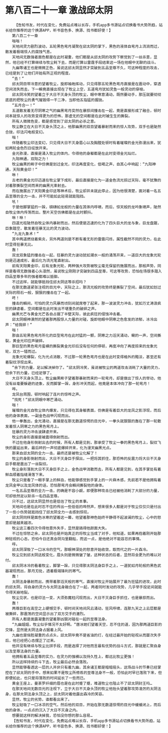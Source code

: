 # 第八百二十一章 激战邱太阴
        【告知书友，时代在变化，免费站点难以长存，手机app多书源站点切换看书大势所趋，站长给你推荐的这个换源APP，听书音色多、换源、找书都好使！】
       第八百二十一章
       嗡嗡！
       天地间灵力剧烈波动，五轮黑色弯月凝聚在邱太阴的掌下，黑色的液体自弯月上流淌而过，散发着极端惊人的腐蚀气息。
       天地间无数强者面色都是在此时凝重，他们都是从邱太阴的攻势下察觉到了一丝杀意，显然，他已经不打算继续与牧尘耗下去，而是打算以雷霆手段结束这一场在他眼中无聊的战斗。
       九幽等诸王也是微微正色，虽说这邱太阴显然才突破到五品至尊不久，可这种程度的攻击，已经是到了让他们开始有所正视的程度。
       “去！“
       邱太阴目带冷意的望着牧尘，旋即袖袍挥动，只见得那五轮黑色弯月直接是在震动中，穿透空间消失而去，下一瞬竟直接出现在了牧尘上空，五道弯月犹如灵鱼一般灵动的穿梭。
       邱太阴冷笑的望着立于大日不灭身头顶的牧尘，眼中寒意涌动，既然要动手，那压就要彻彻底底的把牧尘的勇气摧毁得一干二净，当即他五指猛的握拢。
       “五月合一！“
       五道散发着无尽阴寒之气的幽黑弯月突然在暴掠间撞击在一起，竟是直接形成了融合，顿时间本就惊人的攻势变得更为的恐怖，那虚无的空间都是在此时被生生的撕裂。
       所有人微微色变，都是感觉到了邱太阴的必杀之意。
       牧尘静立在大日不灭身头顶之上，他那幽黑的双目望着暴射而来的惊人攻势，双手也是陡然合拢，印法闪电般变幻。
       嗡！
       伴随着牧尘印法变幻，只见得大日不灭身眉心以及胸膛处顿时有着璀璨的金光弥漫出来，犹如两轮金色烈日绽放开来。
       金光弥漫，直接是涌入牧尘的体内，令得他的身躯都是在此时变得金光灿烂。
       九阳神通，双阳之力！
       牧尘幽黑的眸子中仿佛是划过金光，印法再度变化，低喝之声，自其心中响起：“九阳神通，天阳黄金印！“
       咻！
       古老的黄金光印迅速在牧尘掌下成形，最后直接是化为一道金色流光掠过天际，毫不犹豫的对着那撕裂空间而来的幽黑光束射去。
       而在施展出了天阳黄金印这等神术后，牧尘却并未就此停止，因为他很清楚，面对着一名五品至尊的全力一击，并不可能如此轻易就能阻挡。
       吼！
       于是他脚掌猛的一跺，磅礴如龙般的力量在其体内呼啸，而后，惊天般的龙吟象啸声，陡然自牧尘体内传荡而出，整片天空仿佛都是在此时颤抖。
       咻！咻！
       四道光柱陡然自牧尘体内暴射而出，然后便是迅速的化为了四头巨大的龙与象，巨龙盘踞，巨象踏空，散发着狂暴无比的灵力波动。
       “九龙九象术！“
       其中两道燃烧着紫炎，另外两道则是不断有着无形的雷霆闪烁，属性截然不同的灵力，在此时显得狂暴无比。
       轰！
       双龙双象猛的撞击在一起，狂暴的灵力波动犹如潮水一般的涌荡开来，一道巨大的龙象光轮则是迅速成形，最后化为流光笔直射出。
       前有天阳黄金印，后有龙象光轮，两种强大攻势被牧尘毫无保留的施展而出，那般声势，同样是看得无数强者心头凛然，虽说牧尘刚刚才突破到四品至尊，可这等攻势，恐怕在场很多踏入四品至尊多年的强者都难以抵御。
       不过这样，就能够抵挡住邱太阴这等杀招吗？
       在那无数道紧张注视的目光中，天际之上，那流光般的攻势终是撕裂了空间，最后犹如划过天际的陨石一般，狠狠的撞击在了一起。
       咚！
       撞击的瞬间，可怕的灵力风暴而顷刻间就席卷了起来，那一波波灵力冲击，犹如万丈涛浪疯狂的肆虐着，空间都是在此时发出不堪重负的破碎之声。
       幽黑光芒与黄金光芒各自占据了半壁天际，彼此疯狂的侵蚀冲击着。
       邱太阴眼神漠然的望着那两股惊人力量的对碰，旋即他眼中阴寒之色愈发的浓郁，冰冷出声：“给我碎！“
       嗡！
       那由五轮黑色弯月所化的巨型弯月在此时猛的一颤，阴寒之力滔天涌动，唰的一声，空间撕裂，黄金光印应声破碎。
       那巨型的黑色弯月蛮横的撕裂黄金光印后没有任何的停顿，再度冲向了再度掠来的龙象光轮，双方一错而过。
       龙象光轮爆裂，化为光点消散，不过那一轮黑色弯月也是在此时变得格外的黯淡，甚至还有着裂纹浮现出来。
       “余下的力量，足以解决掉你了。“邱太阴冷笑，虽说被牧尘的两道攻击消耗了大量的灵力，但余下的力量，已经足够了。
       大日不灭身头顶上，牧尘幽黑眸子望着那暴射而来的一轮弯月，却是做出了惊人的举动，他没有丝毫要躲避的迹象，反而脚掌一跺，身形冲天而起，他竟是本体冲向了那一轮弯月！
       哗。
       龙凤台周围，顿时响起了连片的惊哗之声。
       “找死！“邱太阴眼中寒芒涌动。
       嗡！
       璀璨的金光自牧尘体内爆发，只见得在其身躯表面，仿佛是有着巨大的龙凤之影浮现，而后他的身体表面，一副金色战甲闪现而出。
       他一拳轰出，金光涌动，直接是在那无数道惊愕的目光中，一拳头就狠狠的轰在了那一轮散发着惊人阴寒之力的黑色弯月上。
       狂暴的灵力冲击波肆虐开来。
       牧尘的身形直接是被震得倒射而出。
       不过在他身形倒射出去的时候，所有人都是见到，那承受了牧尘一拳的黑色弯月上，裂纹飞快的蔓延出来，最后砰的一声彻底爆碎开来，化为漫天幽黑光点。
       那来自邱太阴的全力一击，最终还是被牧尘化解了！
       牧尘的身影倒射而出，大日不灭身巨手探出，一把将其抓住，那恐怖的反震力将大日不灭身巨手都是震出了一丝裂纹。
       牧尘身形落到大日不灭身巨手之上，金色战甲消散而去，所有人都是见到，在其手掌处有着鲜血顺着指缝滑落下来。
       牧尘只是看了一眼手掌上的鲜血，他能够感觉到手掌上的一片麻木感，先前若不是他拥有着龙凤金甲以及龙凤体的话，恐怕那弯月会瞬间撕裂他的身体。
       一名五品至尊的全力一击，的确是不容小觑，即便那种攻击已经被他消耗了大部分的力量，可却依然足以斩杀一名四品至尊。
       只不过，这邱太阴显然也是低估了牧尘的本事。
       天地间也是在此时忍不住的传出一些低低的哗然声，想来很多人都是对于牧尘仅仅只是付出了一些小伤势就抵挡住了邱太阴全力一击感到惊叹。
       邱太阴同样是面色冰寒的望着这一幕，他望着那神色始终平静得不起波澜的牧尘，心中的怒意却是越来越浓。
       牧尘这三番四次令得他意外失手，显然是搞得他颜面大失。
       不过在惊怒之余，邱太阴也是开始真正的将牧尘当成了对手，他知道，如果再抱着刚开始那种轻视的心态，恐怕今日还真会阴沟里翻船，而这一点，是他绝对不能容忍的事情。
       呼。
       邱太阴深吸了一口冰冷的空气，那眼神深处的怒意开始收敛，取而代之的一片森冷。
       牧尘见到邱太阴这般变化，眉头则是微微皱了皱，这种状态的后者，显然将会更为的难以对付。
       邱太阴冰冷的看着牧尘，脚掌一跺，只见得那太阴法身巨手之上，一道犹如月轮般的黑色武器凝现而出，那月刃处，透着极端锋利的寒气。
       轰！
       太阴法身暴射而出，携带着那滔天般的寒气，直接对牧尘开始展开了最为狂猛的进攻，此时的邱太阴，将自身的灵力与太阴法身融合在了一起，两者同时发动的攻势，几乎举手投足间就能令得天崩地裂。
       牧尘见状，也是印法一变，大须弥魔柱闪现而出，大日不灭身巨手抓住，也是暴掠而出。
       轰！
       两尊巨影在高空之上硬憾交手，顿时间天地间风云涌动，狂风呼啸，连那九天之上云层都是被撕碎，那震荡的空间显示出了双方交手的激烈。
       所有人都是面露凝重的望着那凶狠对碰在一起的至尊法身。
       “九幽姐姐，牧尘似乎情况不太好啊。“唐冰她们望着天空，忍不住的道，因为那两道巨影的交锋，显然是太阴法身占据着上风。
       九幽也是俏脸凝重的点点头，邱太阴毕竟不是省油的灯，在经过最开始的轻视从而屡次失手后，他已经把心态摆正了过来。
       他并没有继续与牧尘比拼手段，而是选择了对他而言最有优势的战斗方式，那就是汇聚自身以及至尊法身的力量。
       他拥有着五品至尊的实力，在灵力的强横以及持久性上，都远比牧尘更强！
       所以这样持续的斗下去，牧尘最后必然会落败。
       显然能够看透这一层的人并非只有着九幽，其余诸王都是暗暗摇头，这场战斗的节奏已经掌控在了邱太阴的手中，想来如果不是牧尘所修炼的至尊法身不一般，恐怕此时早已落败下来，但即便如此，也只是将落败的时间延长了一些而已。
       黄金王座上，曼荼罗纤细的眉也是在此时蹙了蹙，难道牧尘也阻止不了邱太阴封王吗…
       在那天地间无数目光的注视下，立于大日不灭身头顶的牧尘他抬头望着那攻势凌厉的太阴法身，在那太阴法身头顶之上，邱太阴对着他露出森冷的笑容。
       显然，牧尘的劣势，谁都看出来了。
       牧尘轻吸了一口冰凉的空气，然后他的双目，开始在那无数道惊愕的目光中缓缓闭上，而后他的身体，一点点的沉入了大日不灭身之内。
       想要就这样的解决掉我，恐怕没你想的那么容易…
       【告知书友，时代在变化，免费站点难以长存，手机app多书源站点切换看书大势所趋，站长给你推荐的这个换源APP，听书音色多、换源、找书都好使！】